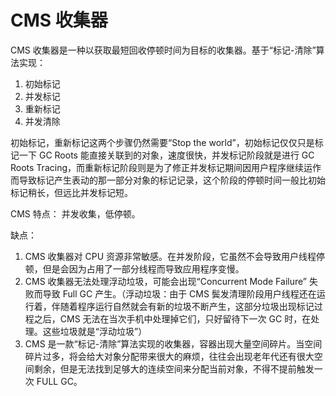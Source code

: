 # CMS 收集器

CMS 收集器是一种以获取最短回收停顿时间为目标的收集器。基于“标记-清除”算法实现：

1. 初始标记
2. 并发标记
3. 重新标记
4. 并发清除

初始标记，重新标记这两个步骤仍然需要“Stop the world”，初始标记仅仅只是标记一下 GC Roots 能直接关联到的对象，速度很快，并发标记阶段就是进行 GC Roots Tracing，而重新标记阶段则是为了修正并发标记期间因用户程序继续运作而导致标记产生表动的那一部分对象的标记记录，这个阶段的停顿时间一般比初始标记稍长，但远比并发标记短。

CMS 特点：  并发收集，低停顿。

缺点：

1. CMS 收集器对 CPU 资源非常敏感。在并发阶段，它虽然不会导致用户线程停顿，但是会因为占用了一部分线程而导致应用程序变慢。
2. CMS 收集器无法处理浮动垃圾，可能会出现“Concurrent Mode Failure” 失败而导致 Full GC 产生。（浮动垃圾：由于 CMS 鬓发清理阶段用户线程还在运行着，伴随着程序运行自然就会有新的垃圾不断产生，这部分垃圾出现标记过程之后，CMS 无法在当次手机中处理掉它们，只好留待下一次 GC 时，在处理。这些垃圾就是“浮动垃圾”）
3. CMS 是一款“标记-清除”算法实现的收集器，容器出现大量空间碎片。当空间碎片过多，将会给大对象分配带来很大的麻烦，往往会出现老年代还有很大空间剩余，但是无法找到足够大的连续空间来分配当前对象，不得不提前触发一次 FULL GC。


